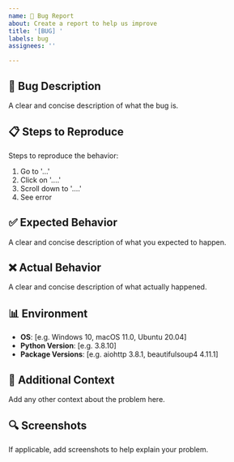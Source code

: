 ```yaml
---
name: 🐛 Bug Report
about: Create a report to help us improve
title: '[BUG] '
labels: bug
assignees: ''

---
```


## 🐛 Bug Description
A clear and concise description of what the bug is.

## 📋 Steps to Reproduce
Steps to reproduce the behavior:
1. Go to '...'
2. Click on '....'
3. Scroll down to '....'
4. See error

## ✅ Expected Behavior
A clear and concise description of what you expected to happen.

## ❌ Actual Behavior
A clear and concise description of what actually happened.

## 📊 Environment
- **OS**: [e.g. Windows 10, macOS 11.0, Ubuntu 20.04]
- **Python Version**: [e.g. 3.8.10]
- **Package Versions**: [e.g. aiohttp 3.8.1, beautifulsoup4 4.11.1]

## 📝 Additional Context
Add any other context about the problem here.

## 🔍 Screenshots
If applicable, add screenshots to help explain your problem.
